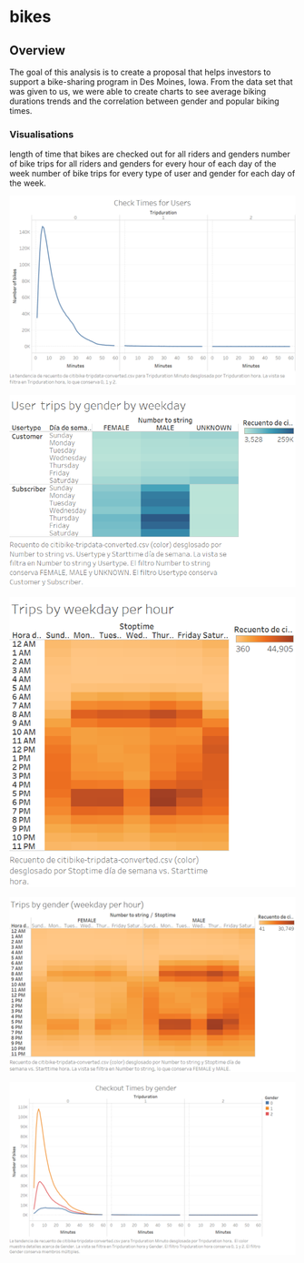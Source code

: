 # bikes

## Overview

The goal of this analysis is to create a proposal that helps investors to support a bike-sharing program in Des Moines, Iowa. From the data set that was given to us, we were able to create charts to see average biking durations trends and the correlation between gender and popular biking times.

### Visualisations
length of time that bikes are checked out for all riders and genders
number of bike trips for all riders and genders for every hour of each day of the week
number of bike trips for every type of user and gender for each day of the week.

















![Results](Resources/Number_of_bikes.png)

![Results](Resources/User_trips_by_gender_by_weekday.png)

![Results](Resources/Trips_by_weekday_per_hour.png)

![Results](Resources/Trips_by_gender_(weekday_per_hour).png)

![Results](Resources/Times_by_gender2.png)
